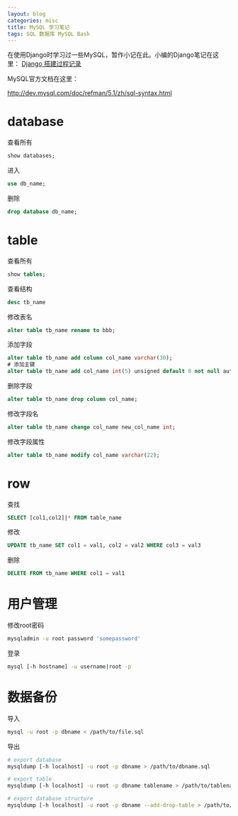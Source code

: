 ```yaml
---
layout: blog
categories: misc
title: MySQL 学习笔记
tags: SQL 数据库 MySQL Bash
---
```


在使用Django时学习过一些MySQL，暂作小记在此。小编的Django笔记在这里：
[Django 搭建过程记录](/2015/05/15/django-startup.html)


MySQL官方文档在这里：

http://dev.mysql.com/doc/refman/5.1/zh/sql-syntax.html

# database

查看所有

```sql
show databases;
```

进入

```sql
use db_name;
```

删除

```sql
drop database db_name;
```

# table

查看所有

```sql
show tables;
```

查看结构

```sql
desc tb_name
```

修改表名

```sql
alter table tb_name rename to bbb;
```

添加字段

```sql
alter table tb_name add column col_name varchar(30);
# 添加主键
alter table tb_name add col_name int(5) unsigned default 0 not null auto_increment ,add primary key (tb_name);
```

删除字段

```sql
alter table tb_name drop column col_name;
```

修改字段名

```sql
alter table tb_name change col_name new_col_name int;
```

修改字段属性

```sql
alter table tb_name modify col_name varchar(22);
```

<!--more-->

# row

查找

```sql
SELECT [col1,col2]|* FROM table_name
```

修改

```sql
UPDATE tb_name SET col1 = val1, col2 = val2 WHERE col3 = val3
```

删除

```sql
DELETE FROM tb_name WHERE col1 = val1
```

# 用户管理

修改root密码

```bash
mysqladmin -u root password 'somepassword'
```

登录

```bash
mysql [-h hostname] -u username|root -p
```

# 数据备份

导入

```bash
mysql -u root -p dbname < /path/to/file.sql
```

导出

```bash
# export database
mysqldump [-h localhost] -u root -p dbname > /path/to/dbname.sql

# export table
mysqldump [-h localhost] -u root -p dbname tablename > /path/to/tablename.sql

# export database structure
mysqldump [-h localhost] -u root -p dbname --add-drop-table > /path/to/dbname_struct.sql
```

